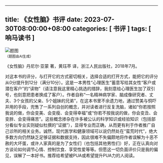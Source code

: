 
---
title: 《女性脑》书评
date: 2023-07-30T08:00:00+08:00
categories: [ 书评 ]
tags: [ 响马读书 ]
---

<div class="p-3 text-center">
  <img class="img-fluid" src="/images/2023/0730/01.png" alt="题图" style="max-width:640px">
  <div><small>（题图由AI生成）</small></div>
</div>

《女性脑》丹尼尔·亚蒙 著，黄珏苹 译，浙江人民出版社，2018年7月。

对这本书的评分，与打开它的方式密切相关，选择合适的打开方式，能把它的评分从0分提升到12分（满分10分）。这是一本男性“心理医生”蓄意写给其女性“客户或潜在客户”的“读物”（请注意我这里精心挑选的措辞，我刻意给心理医生加了双引号，也刻意把患者换成了客户）。作者自称“一名精神病学家、脑成像研究者、丈夫、3个女孩的父亲、5个姐妹的兄弟”，在这本书里不余遗力地，通过赞美与恫吓并用的手段，兜售了一系列自创的概念，并对读者进行反复洗脑，诸如“你若按照我说的做，你会变美、会变瘦、会变得幸福”或“你若不按我说的做，你会变丑、会变胖、会变得痛苦”。这些概念掺杂在许多被公认的科学知识或经验知识（包括部分看似专业实则疑似杜撰的“证据”），显得专业而正确，从而更有利于作者推广自己诊所的相关业务。诚然，现代医学和健康领域可以说仍然处在“蛮荒时代”，绝大多数方向仍然缺乏足够证据和数据支持，因此很难不失偏颇地将作者误解为十恶不赦的大坏蛋，或许人家真的是为了女性们（也包括其他男性们）好，正在认真向对方谈论如何调节心情、控制饮食、享受性爱等等。但愿这一切负面评价只是我的偏见，误解了一本好书。推荐给希望被PUA或希望提升PUA力的人阅读。
